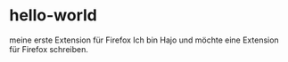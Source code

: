 # hello-world
meine erste Extension für Firefox
Ich bin Hajo und möchte eine Extension für Firefox schreiben.
